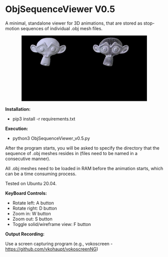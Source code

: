 # ObjSequenceViewer V0.5
A minimal, standalone viewer for 3D animations, that are stored as stop-motion sequences of individual .obj mesh files.

<p align="center">
<img src="sample_videos/solid.gif" width="200"><img src="sample_videos/wireframe.gif" width="200">
</p>

<b> Installation: </b>

 - pip3 install -r requirements.txt

<b> Execution: </b>

 - python3 ObjSequenceViewer_v0.5.py

After the program starts, you will be asked to specify the directory that the sequence of .obj meshes resides in (files need to be named in a consecutive manner).

All .obj meshes need to be loaded in RAM before the animation starts, which can be a time consuming process.

Tested on Ubuntu 20.04.

<b> KeyBoard Controls: </b>

- Rotate left: A button
- Rotate right: D button
- Zoom in: W button
- Zoom out: S button
- Toggle solid/wireframe view: F button

<b>Output Recording: </b>

Use a screen capturing program (e.g., vokoscreen - https://github.com/vkohaupt/vokoscreenNG)
